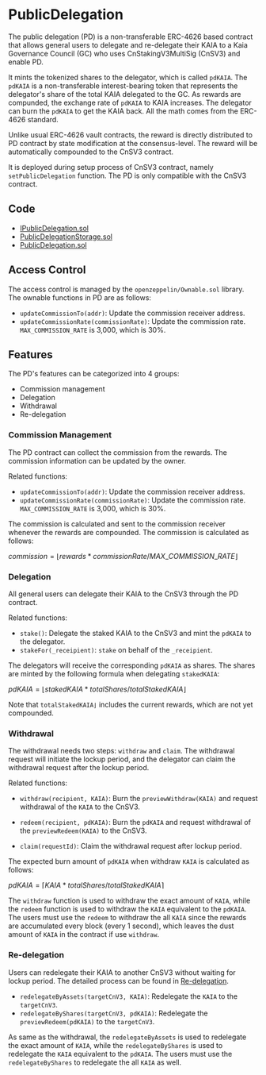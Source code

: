 # PublicDelegation

The public delegation (PD) is a non-transferable ERC-4626 based contract that allows general users to delegate and re-delegate their KAIA to a Kaia Governance Council (GC) who uses CnStakingV3MultiSig (CnSV3) and enable PD.

It mints the tokenized shares to the delegator, which is called `pdKAIA`. The `pdKAIA` is a non-transferable interest-bearing token that represents the delegator's share of the total KAIA delegated to the GC. As rewards are compunded, the exchange rate of `pdKAIA` to KAIA increases. The delegator can burn the `pdKAIA` to get the KAIA back. All the math comes from the ERC-4626 standard.

Unlike usual ERC-4626 vault contracts, the reward is directly distributed to PD contract by state modification at the consensus-level. The reward will be automatically compounded to the CnSV3 contract.

It is deployed during setup process of CnSV3 contract, namely `setPublicDelegation` function. The PD is only compatible with the CnSV3 contract.

## Code

- [IPublicDelegation.sol](../contracts/consensus/PublicDelegation/IPublicDelegation.sol)
- [PublicDelegationStorage.sol](../contracts/consensus/PublicDelegation/PublicDelegationStorage.sol)
- [PublicDelegation.sol](../contracts/consensus/PublicDelegation/PublicDelegation.sol)

## Access Control

The access control is managed by the `openzeppelin/Ownable.sol` library. The ownable functions in PD are as follows:

- `updateCommissionTo(addr)`: Update the commission receiver address.
- `updateCommissionRate(commissionRate)`: Update the commission rate. `MAX_COMMISSION_RATE` is 3,000, which is 30%.

## Features

The PD's features can be categorized into 4 groups:

- Commission management
- Delegation
- Withdrawal
- Re-delegation

### Commission Management

The PD contract can collect the commission from the rewards. The commission information can be updated by the owner.

Related functions:

- `updateCommissionTo(addr)`: Update the commission receiver address.
- `updateCommissionRate(commissionRate)`: Update the commission rate. `MAX_COMMISSION_RATE` is 3,000, which is 30%.

The commission is calculated and sent to the commission receiver whenever the rewards are compounded. The commission is calculated as follows:

$commission = ⌊rewards * commissionRate / MAX\_COMMISSION\_RATE⌋$

### Delegation

All general users can delegate their KAIA to the CnSV3 through the PD contract.

Related functions:

- `stake()`: Delegate the staked KAIA to the CnSV3 and mint the `pdKAIA` to the delegator.
- `stakeFor(_receipient)`: `stake` on behalf of the `_receipient`.

The delegators will receive the corresponding `pdKAIA` as shares. The shares are minted by the following formula when delegating `stakedKAIA`:

$pdKAIA = ⌊stakedKAIA * totalShares / totalStakedKAIA⌋$

Note that `totalStakedKAIA⌋` includes the current rewards, which are not yet compounded.

### Withdrawal

The withdrawal needs two steps: `withdraw` and `claim`. The withdrawal request will initiate the lockup period, and the delegator can claim the withdrawal request after the lockup period.

Related functions:

- `withdraw(recipient, KAIA)`: Burn the `previewWithdraw(KAIA)` and request withdrawal of the `KAIA` to the CnSV3.
- `redeem(recipient, pdKAIA)`: Burn the `pdKAIA` and request withdrawal of the `previewRedeem(KAIA)` to the CnSV3.

- `claim(requestId)`: Claim the withdrawal request after lockup period.

The expected burn amount of `pdKAIA` when withdraw `KAIA` is calculated as follows:

$pdKAIA = ⌈KAIA * totalShares / totalStakedKAIA⌉$

The `withdraw` function is used to withdraw the exact amount of `KAIA`, while the `redeem` function is used to withdraw the `KAIA` equivalent to the `pdKAIA`. The users must use the `redeem` to withdraw the all `KAIA` since the rewards are accumulated every block (every 1 second), which leaves the dust amount of `KAIA` in the contract if use `withdraw`.

### Re-delegation

Users can redelegate their KAIA to another CnSV3 without waiting for lockup period. The detailed process can be found in [Re-delegation](./CnStakingV3.md#re-delegation).

- `redelegateByAssets(targetCnV3, KAIA)`: Redelegate the `KAIA` to the `targetCnV3`.
- `redelegateByShares(targetCnV3, pdKAIA)`: Redelegate the `previewRedeem(pdKAIA)` to the `targetCnV3`.

As same as the withdrawal, the `redelegateByAssets` is used to redelegate the exact amount of `KAIA`, while the `redelegateByShares` is used to redelegate the `KAIA` equivalent to the `pdKAIA`. The users must use the `redelegateByShares` to redelegate the all `KAIA` as well.
